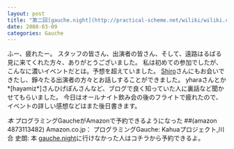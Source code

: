 ```yaml
---
layout: post
title: "第二回[gauche.night](http://practical-scheme.net/wiliki/wiliki.cgi?gauche.night)に出演してきた"
date: 2008-03-09
categories: Gauche
---
```

ふー、疲れたー。
スタッフの皆さん、出演者の皆さん、そして、遠路はるばる見に来てくれた方々、ありがとうございました。
私は初めての参加でしたが、こんなに濃いイベントだとは。予想を超えていました。
[Shiro](http://practical-scheme.net/wiliki/wiliki.cgi?Shiro)さんにもお会いできたし、錚々たる出演者の方々とお話しすることができました。
yharaさんとか*[hayamiz*]さんひげぽんさんなど、ブログで良く知っていた人に裏話など聞かせてもらいました。
今日はオールナイト飲み会の後のフライトで疲れたので、イベントの詳しい感想などはまた後日書きます。
 
*本* プログラミングGaucheがAmazonで予約できるようになった
##(amazon 4873113482)  Amazon.co.jp： プログラミングGauche: Kahuaプロジェクト,川合 史朗: 本
[gauche.night](http://practical-scheme.net/wiliki/wiliki.cgi?gauche.night)に行けなかった人はコチラから予約できるよ。
